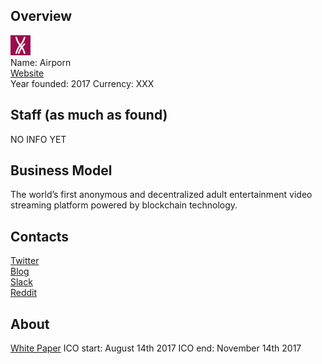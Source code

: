 ## Overview
![ logo](../projects/logo/airporn.png)  
Name: Airporn  
[Website](https://airporn.io)  
Year founded:  2017
Currency: XXX  
## Staff (as much as found)
NO INFO YET
## Business Model
The world’s first anonymous and decentralized adult entertainment video streaming platform powered by blockchain technology.  
## Contacts  
[Twitter](https://twitter.com/airpornio)     
[Blog](https://medium.com/@airpornio)    
[Slack](https://hidden-depths-95989.herokuapp.com)  
[Reddit](https://www.reddit.com/r/icocrypto/comments/6tf8lg/airporn_ico_xxx_token_sale_starting_in_10_hours/)  
## About
[White Paper](https://medium.com/@airpornio/airporn-platform-whitepaper-b0af936d582e?1)
ICO start: August 14th 2017
ICO end: November 14th 2017
